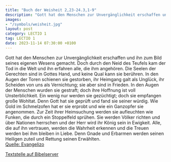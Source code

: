 ```yaml
---
title: "Buch der Weisheit 2,23-24.3,1-9"
description: "Gott hat den Menschen zur Unvergänglichkeit erschaffen und ihn zum Bild seines eigenen Wesens gemacht. Doch durch den Neid des Teufels kam der Tod in die Welt und ihn erfahren alle, die ihm angehören. Die Seelen der Gerechten sind in Gottes Hand, und keine Qual kann sie berühren....."
images:
- "/symbols/weisheit.jpg"
layout: post
category: LECTIO 1
tag: LECTIO 1
date: 2023-11-14 07:30:00 +0100
---
```

Gott hat den Menschen zur Unvergänglichkeit erschaffen und ihn zum Bild seines eigenen Wesens gemacht.
Doch durch den Neid des Teufels kam der Tod in die Welt und ihn erfahren alle, die ihm angehören.
Die Seelen der Gerechten sind in Gottes Hand, und keine Qual kann sie berühren.
In den Augen der Toren schienen sie gestorben, ihr Heimgang galt als Unglück,
ihr Scheiden von uns als Vernichtung; sie aber sind in Frieden.<!--more-->
In den Augen der Menschen wurden sie gestraft; doch ihre Hoffnung ist voll Unsterblichkeit.
Ein wenig nur werden sie gezüchtigt; doch sie empfangen große Wohltat. Denn Gott hat sie geprüft und fand sie seiner würdig.
Wie Gold im Schmelzofen hat er sie erprobt und wie ein Ganzopfer sie angenommen.
Zur Zeit ihrer Heimsuchung werden sie aufleuchten wie Funken, die durch ein Stoppelfeld sprühen.
Sie werden Völker richten und über Nationen herrschen und der Herr wird ihr König sein in Ewigkeit.
Alle, die auf ihn vertrauen, werden die Wahrheit erkennen und die Treuen werden bei ihm bleiben in Liebe. Denn Gnade und Erbarmen werden seinen Heiligen zuteil und Rettung seinen Erwählten.<br>
[Quelle: Evangelizo](https://evangeliumtagfuertag.org/DE/gospel)

[Textstelle auf Bibelserver](https://www.bibleserver.com/EU/Weisheit2,23-24.3,1-9)
